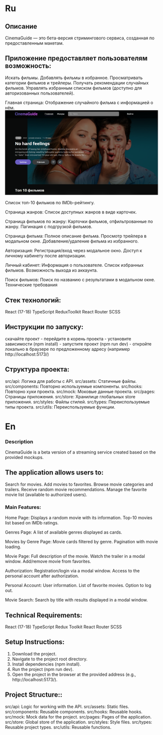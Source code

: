 # Ru

## Описание

CinemaGuide — это бета-версия стримингового сервиса, созданная по предоставленным макетам.

## Приложение предоставляет пользователям возможность:

Искать фильмы.
Добавлять фильмы в избранное.
Просматривать категории фильмов и трейлеры.
Получать рекомендации случайных фильмов.
Управлять избранным списком фильмов (доступно для авторизованных пользователей).

Главная страница:
Отображение случайного фильма с информацией о нём.
![main-hero](https://github.com/Sergey-Karpov/cinema-guid/blob/main/screens/main-hero.png)

Список топ-10 фильмов по IMDb-рейтингу.

Страница жанров:
Список доступных жанров в виде карточек.

Страница фильмов по жанру:
Карточки фильмов, отфильтрованные по жанру.
Пагинация с подгрузкой фильмов.

Страница фильма:
Полное описание фильма.
Просмотр трейлера в модальном окне.
Добавление/удаление фильма из избранного.

Авторизация:
Регистрация/вход через модальное окно.
Доступ к личному кабинету после авторизации.

Личный кабинет:
Информация о пользователе.
Список избранных фильмов.
Возможность выхода из аккаунта.

Поиск фильмов:
Поиск по названию с результатами в модальном окне.
Технические требования

## Стек технологий:

React (17-18)
TypeScript
ReduxToolkit
React Router
SCSS

## Инструкции по запуску:

скачайте проект - перейдите в корень проекта - установите зависимости (npm install) - запустите проект (npm run dev) - откройте локально в браузере по предложенному адресу (например http://localhost:5173/)

## Структура проекта:

src/api: Логика для работы с API.
src/assets: Статичные файлы.
src/components: Повторно используемые компоненты.
src/hooks: Повторно хуки проекта.
src/mock: Моковые данные проекта.
src/pages: Страницы приложения.
src/store: Хранилице глобальных store приложения.
src/styles: Файлы стилей.
src/types: Переиспользуемые типы проекта.
src/utils: Переиспользуемые функции.

# En

### Description

CinemaGuide is a beta version of a streaming service created based on the provided mockups.

## The application allows users to:

Search for movies.
Add movies to favorites.
Browse movie categories and trailers.
Receive random movie recommendations.
Manage the favorite movie list (available to authorized users).

### Main Features:

Home Page:
Displays a random movie with its information.
Top-10 movies list based on IMDb ratings.

Genres Page:
A list of available genres displayed as cards.

Movies by Genre Page:
Movie cards filtered by genre.
Pagination with movie loading.

Movie Page:
Full description of the movie.
Watch the trailer in a modal window.
Add/remove movie from favorites.

Authorization:
Registration/login via a modal window.
Access to the personal account after authorization.

Personal Account:
User information.
List of favorite movies.
Option to log out.

Movie Search:
Search by title with results displayed in a modal window.

## Technical Requirements:

React (17-18)
TypeScript
Redux Toolkit
React Router
SCSS

## Setup Instructions:

1. Download the project.
2. Navigate to the project root directory.
3. Install dependencies (npm install).
4. Run the project (npm run dev).
5. Open the project in the browser at the provided address (e.g., http://localhost:5173/).

## Project Structure::

src/api: Logic for working with the API.
src/assets: Static files.
src/components: Reusable components.
src/hooks: Reusable hooks.
src/mock: Mock data for the project.
src/pages: Pages of the application.
src/store: Global store of the application.
src/styles: Style files.
src/types: Reusable project types.
src/utils: Reusable functions.
